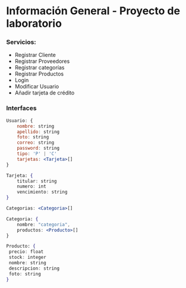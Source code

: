 # Información General - Proyecto de laboratorio

### Servicios: 

- Registrar Cliente
- Registrar Proveedores
- Registrar categorías
- Registrar Productos
- Login
- Modificar Usuario
- Añadir tarjeta de crédito

### Interfaces

```jsx
Usuario: {
	nombre: string
	apellido: string
	foto: string
	correo: string
	password: string
	tipo: 'P' | 'C'
	tarjetas: <Tarjeta>[]
}

Tarjeta: {
	titular: string
	numero: int
	vencimiento: string
}
```

```jsx
Categorias: <Categoria>[]

Categoria: {
	nombre: "categoria",
	productos: <Producto>[]
}

Producto: {
 precio: float
 stock: integer
 nombre: string
 descripcion: string
 foto: string
}
```

